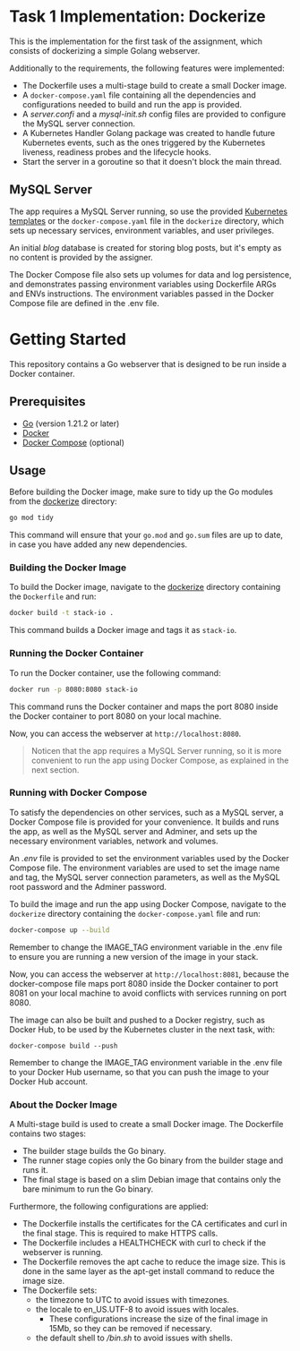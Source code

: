# Task 1 Implementation: Dockerize

This is the implementation for the first task of the assignment, which consists of dockerizing a simple Golang webserver.

Additionally to the requirements, the following features were implemented:

- The Dockerfile uses a multi-stage build to create a small Docker image.
- A `docker-compose.yaml` file containing all the dependencies and configurations needed to build and run the app is provided.
- A *server.confi* and a *mysql-init.sh* config files are provided to configure the MySQL server connection.
- A Kubernetes Handler Golang package was created to handle future Kubernetes events, such as the ones triggered by the Kubernetes liveness, readiness probes and the lifecycle hooks.
- Start the server in a goroutine so that it doesn't block the main thread.

## MySQL Server

The app requires a MySQL Server running, so use the provided [Kubernetes templates](./kubernetes/mysql) or the `docker-compose.yaml` file in the `dockerize` directory, which sets up necessary services, environment variables, and user privileges.

An initial *blog* database is created for storing blog posts, but it's empty as no content is provided by the assigner. 

The Docker Compose file also sets up volumes for data and log persistence, and demonstrates passing environment variables using Dockerfile ARGs and ENVs instructions. The environment variables passed in the Docker Compose file are defined in the .env file.

# Getting Started

This repository contains a Go webserver that is designed to be run inside a Docker container.

## Prerequisites

- [Go](https://golang.org/dl/) (version 1.21.2 or later)
- [Docker](https://www.docker.com/products/docker-desktop)
- [Docker Compose](https://docs.docker.com/compose/install/linux/) (optional)

## Usage

Before building the Docker image, make sure to tidy up the Go modules from the [dockerize](./dockerize) directory:

```bash
go mod tidy
```

This command will ensure that your `go.mod` and `go.sum` files are up to date, in case you have added any new dependencies.

### Building the Docker Image

To build the Docker image, navigate to the [dockerize](./dockerize) directory containing the `Dockerfile` and run:

```bash
docker build -t stack-io .
```

This command builds a Docker image and tags it as `stack-io`.

### Running the Docker Container

To run the Docker container, use the following command:

```bash
docker run -p 8080:8080 stack-io
```

This command runs the Docker container and maps the port 8080 inside the Docker container to port 8080 on your local machine.

Now, you can access the webserver at `http://localhost:8080`.

> Noticen that the app requires a MySQL Server running, so it is more convenient to run the app using Docker Compose, as explained in the next section.

### Running with Docker Compose

To satisfy the dependencies on other services, such as a MySQL server, a Docker Compose file is provided for your convenience. It builds and runs the app, as well as the MySQL server and Adminer, and sets up the necessary environment variables, network and volumes.

An *.env* file is provided to set the environment variables used by the Docker Compose file. The environment variables are used to set the image name and tag, the MySQL server connection parameters, as well as the MySQL root password and the Adminer password.


To build the image and run the app using Docker Compose, navigate to the `dockerize` directory containing the `docker-compose.yaml` file and run:

```bash
docker-compose up --build
```

Remember to change the IMAGE_TAG environment variable in the .env file to ensure you are running a new version of the image in your stack.

Now, you can access the webserver at `http://localhost:8081`, because the docker-compose file maps port 8080 inside the Docker container to port 8081 on your local machine to avoid conflicts with services running on port 8080.

The image can also be built and pushed to a Docker registry, such as Docker Hub, to be used by the Kubernetes cluster in the next task, with:

```
docker-compose build --push
```

Remember to change the IMAGE_TAG environment variable in the .env file to your Docker Hub username, so that you can push the image to your Docker Hub account.

### About the Docker Image

A Multi-stage build is used to create a small Docker image. The Dockerfile contains two stages:

- The builder stage builds the Go binary.
- The runner stage copies only the Go binary from the builder stage and runs it.
- The final stage is based on a slim Debian image that contains only the bare minimum to run the Go binary.

Furthermore, the following configurations are applied:

- The Dockerfile installs the certificates for the CA certificates and curl in the final stage. This is required to make HTTPS calls.
- The Dockerfile includes a HEALTHCHECK with curl to check if the webserver is running.
- The Dockerfile removes the apt cache to reduce the image size. This is done in the same layer as the apt-get install command to reduce the image size.
- The Dockerfile sets:
  -  the timezone to UTC to avoid issues with timezones.
  - the locale to en_US.UTF-8 to avoid issues with locales.
    - These configurations increase the size of the final image in 15Mb, so they can be removed if necessary.
  - the default shell to */bin.sh* to avoid issues with shells.